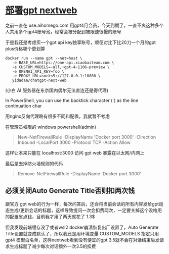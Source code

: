 # [部署gpt nextweb](/2024/01/deploy_chatgpt_next_web.md)

之前一直在 use.aihomego.com 用gpt4月会员，今天到期了，一直不爽这种多个人共用多个gpt4账号池，经常会被分配到被限速很慢的账号

于是我还是考虑买一个gpt api key独享账号，顺便对比下比20刀一个月的gpt plus价格哪个更划算

```
docker run --name gpt --net=host \
   -e BASE_URL=https://one-api.xiaobaiteam.com \
   -e CUSTOM_MODELS=-all,+gpt-4-1106-preview \
   -e OPENAI_API_KEY=foo \
   -e PROXY_URL=socks5://127.0.0.1:10808 \
   yidadaa/chatgpt-next-web
```

(小白 AI 服务器在东京国内偶尔无法直连还是得代理)

In PowerShell, you can use the backtick character (`) as the line continuation char

用nginx反向代理略有很多不同和配置，我就暂不考虑

在管理员权限的 windows powershell(admin) 

> New-NetFirewallRule -DisplayName 'Docker port 3000' -Direction Inbound -LocalPort 3000 -Protocol TCP -Action Allow

这样让本来只能在 localhost:3000 访问 gpt web 暴露在以太网/内网上

最后是去掉防火墙规则的代码

> Remove-NetFirewallRule -DisplayName 'Docker port 3000'

## 必须关闭Auto Generate Title否则扣两次钱

跟官方 gpt web的行为一样，每次问答后，还会将当前会话的所有内容发给gpt动态生成/更新会话的标题，这样导致提问一次会扣费两次，一定要关掉这个没啥用的配置省点钱，目前我才用了两天就花了 1.3$

但我发现前端缓存没了或者wsl2 docker崩溃恢复出厂设置了，Auto Generate Title设置就变成默认了，所以我还是用环境变量 CUSTOM_MODELS 指定只用 gpt4 模型白名单，这样nextweb看到没有便宜的gpt 3.5就不会在对话结束后发请求生成标题了减少每次对话额外一次3.5的扣费
